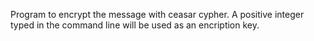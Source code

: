 Program to encrypt the message with ceasar cypher. 
A positive integer typed in the command line will be used as an encription key.